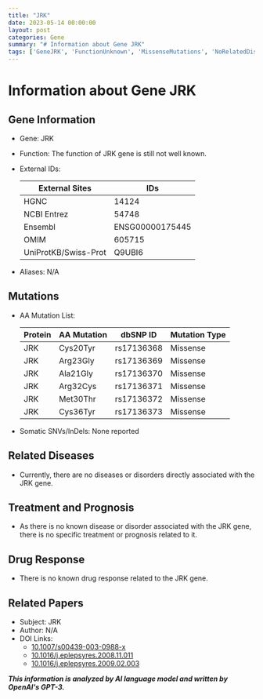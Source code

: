 ```yaml
---
title: "JRK"
date: 2023-05-14 00:00:00
layout: post
categories: Gene
summary: "# Information about Gene JRK"
tags: ['GeneJRK', 'FunctionUnknown', 'MissenseMutations', 'NoRelatedDiseases', 'NoTreatmentOrPrognosis', 'NoDrugResponse', 'GeneticInformationAnalysis', 'PubMedArticles']
---
```


# Information about Gene JRK

## Gene Information
- Gene: JRK
- Function: The function of JRK gene is still not well known.
- External IDs: 

     | External Sites | IDs |
     | --- | --- |
     | HGNC | 14124 |
     | NCBI Entrez | 54748 |
     | Ensembl | ENSG00000175445 |
     | OMIM | 605715 |
     | UniProtKB/Swiss-Prot | Q9UBI6 |

- Aliases: N/A

## Mutations
- AA Mutation List:

    | Protein | AA Mutation | dbSNP ID | Mutation Type |
    | --- | --- | --- | --- |
    | JRK | Cys20Tyr | rs17136368 | Missense |
    | JRK | Arg23Gly | rs17136369 | Missense |
    | JRK | Ala21Gly | rs17136370 | Missense |
    | JRK | Arg32Cys | rs17136371 | Missense |
    | JRK | Met30Thr | rs17136372 | Missense |
    | JRK | Cys36Tyr | rs17136373 | Missense |

- Somatic SNVs/InDels: None reported

## Related Diseases
- Currently, there are no diseases or disorders directly associated with the JRK gene.

## Treatment and Prognosis
- As there is no known disease or disorder associated with the JRK gene, there is no specific treatment or prognosis related to it.

## Drug Response
- There is no known drug response related to the JRK gene.

## Related Papers
- Subject: JRK 
- Author: N/A 
- DOI Links:
  - [10.1007/s00439-003-0988-x]([Click](https://doi.org/10.1007/s00439-003-0988-x))
  - [10.1016/j.eplepsyres.2008.11.011]([Click](https://doi.org/10.1016/j.eplepsyres.2008.11.011))
  - [10.1016/j.eplepsyres.2009.02.003]([Click](https://doi.org/10.1016/j.eplepsyres.2009.02.003))

**_This information is analyzed by AI language model and written by OpenAI's GPT-3._**